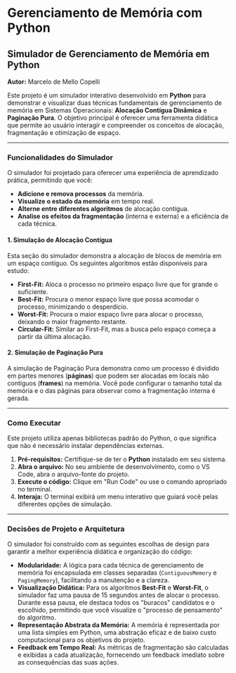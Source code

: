 # Gerenciamento de Memória com Python

## Simulador de Gerenciamento de Memória em Python

**Autor:** Marcelo de Mello Copelli

Este projeto é um simulador interativo desenvolvido em **Python** para demonstrar e visualizar duas técnicas fundamentais de gerenciamento de memória em Sistemas Operacionais: **Alocação Contígua Dinâmica** e **Paginação Pura**. O objetivo principal é oferecer uma ferramenta didática que permite ao usuário interagir e compreender os conceitos de alocação, fragmentação e otimização de espaço.

---

### Funcionalidades do Simulador

O simulador foi projetado para oferecer uma experiência de aprendizado prática, permitindo que você:

* **Adicione e remova processos** da memória.
* **Visualize o estado da memória** em tempo real.
* **Alterne entre diferentes algoritmos** de alocação contígua.
* **Analise os efeitos da fragmentação** (interna e externa) e a eficiência de cada técnica.

#### 1. Simulação de Alocação Contígua

Esta seção do simulador demonstra a alocação de blocos de memória em um espaço contíguo. Os seguintes algoritmos estão disponíveis para estudo:

* **First-Fit:** Aloca o processo no primeiro espaço livre que for grande o suficiente.
* **Best-Fit:** Procura o menor espaço livre que possa acomodar o processo, minimizando o desperdício.
* **Worst-Fit:** Procura o maior espaço livre para alocar o processo, deixando o maior fragmento restante.
* **Circular-Fit:** Similar ao First-Fit, mas a busca pelo espaço começa a partir da última alocação.

#### 2. Simulação de Paginação Pura

A simulação de Paginação Pura demonstra como um processo é dividido em partes menores (**páginas**) que podem ser alocadas em locais não contíguos (**frames**) na memória. Você pode configurar o tamanho total da memória e o das páginas para observar como a fragmentação interna é gerada.

---

### Como Executar

Este projeto utiliza apenas bibliotecas padrão do Python, o que significa que não é necessário instalar dependências externas.

1.  **Pré-requisitos:** Certifique-se de ter o **Python** instalado em seu sistema.
2.  **Abra o arquivo:** No seu ambiente de desenvolvimento, como o VS Code, abra o arquivo-fonte do projeto.
3.  **Execute o código:** Clique em "Run Code" ou use o comando apropriado no terminal.
4.  **Interaja:** O terminal exibirá um menu interativo que guiará você pelas diferentes opções de simulação.

---

### Decisões de Projeto e Arquitetura

O simulador foi construído com as seguintes escolhas de design para garantir a melhor experiência didática e organização do código:

* **Modularidade:** A lógica para cada técnica de gerenciamento de memória foi encapsulada em classes separadas (`ContiguousMemory` e `PagingMemory`), facilitando a manutenção e a clareza.
* **Visualização Didática:** Para os algoritmos **Best-Fit** e **Worst-Fit**, o simulador faz uma pausa de 15 segundos antes de alocar o processo. Durante essa pausa, ele destaca todos os "buracos" candidatos e o escolhido, permitindo que você visualize o "processo de pensamento" do algoritmo.
* **Representação Abstrata da Memória:** A memória é representada por uma lista simples em Python, uma abstração eficaz e de baixo custo computacional para os objetivos do projeto.
* **Feedback em Tempo Real:** As métricas de fragmentação são calculadas e exibidas a cada atualização, fornecendo um feedback imediato sobre as consequências das suas ações.
